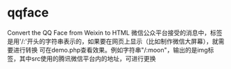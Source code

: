 qqface
======

Convert the QQ Face from Weixin to HTML
微信公众平台接受的消息中，标签是用'/:'开头的字符串表示的，如果要在网页上显示（比如制作微信大屏幕），就需要进行转换
可在demo.php查看效果。例如字符串"/:moon"，输出的是img标签，其中src使用的腾讯微信平台内的地址，可进行更换
